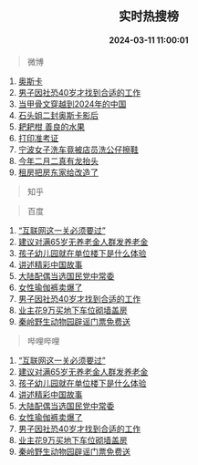 <div align="center"><h2>实时热搜榜</h2><h4>2024-03-11 11:00:01</h4></div>

> 微博  

1. [奥斯卡](https://s.weibo.com/weibo?q=%E5%A5%A5%E6%96%AF%E5%8D%A1&t=31&band_rank=1&Refer=top)<br />
2. [男子因社恐40岁才找到合适的工作](https://s.weibo.com/weibo?q=%23%E7%94%B7%E5%AD%90%E5%9B%A0%E7%A4%BE%E6%81%9040%E5%B2%81%E6%89%8D%E6%89%BE%E5%88%B0%E5%90%88%E9%80%82%E7%9A%84%E5%B7%A5%E4%BD%9C%23&t=31&band_rank=2&Refer=top)<br />
3. [当甲骨文穿越到2024年的中国](https://s.weibo.com/weibo?q=%23%E5%BD%93%E7%94%B2%E9%AA%A8%E6%96%87%E7%A9%BF%E8%B6%8A%E5%88%B02024%E5%B9%B4%E7%9A%84%E4%B8%AD%E5%9B%BD%23&t=31&band_rank=3&Refer=top)<br />
4. [石头姐二封奥斯卡影后](https://s.weibo.com/weibo?q=%23%E7%9F%B3%E5%A4%B4%E5%A7%90%E4%BA%8C%E5%B0%81%E5%A5%A5%E6%96%AF%E5%8D%A1%E5%BD%B1%E5%90%8E%23&t=31&band_rank=4&Refer=top)<br />
5. [耙耙柑 善良的水果](https://s.weibo.com/weibo?q=%E8%80%99%E8%80%99%E6%9F%91%20%E5%96%84%E8%89%AF%E7%9A%84%E6%B0%B4%E6%9E%9C&t=31&band_rank=5&Refer=top)<br />
6. [打印准考证](https://s.weibo.com/weibo?q=%E6%89%93%E5%8D%B0%E5%87%86%E8%80%83%E8%AF%81&t=31&band_rank=6&Refer=top)<br />
7. [宁波女子洗车竟被店员洗公仔擦鞋](https://s.weibo.com/weibo?q=%23%E5%AE%81%E6%B3%A2%E5%A5%B3%E5%AD%90%E6%B4%97%E8%BD%A6%E7%AB%9F%E8%A2%AB%E5%BA%97%E5%91%98%E6%B4%97%E5%85%AC%E4%BB%94%E6%93%A6%E9%9E%8B%23&t=31&band_rank=7&Refer=top)<br />
8. [今年二月二真有龙抬头](https://s.weibo.com/weibo?q=%23%E4%BB%8A%E5%B9%B4%E4%BA%8C%E6%9C%88%E4%BA%8C%E7%9C%9F%E6%9C%89%E9%BE%99%E6%8A%AC%E5%A4%B4%23&t=31&band_rank=8&Refer=top)<br />
9. [租房把房东家给改造了](https://s.weibo.com/weibo?q=%23%E7%A7%9F%E6%88%BF%E6%8A%8A%E6%88%BF%E4%B8%9C%E5%AE%B6%E7%BB%99%E6%94%B9%E9%80%A0%E4%BA%86%23&t=31&band_rank=9&Refer=top)<br />

> 知乎  


> 百度  

1. [“互联网这一关必须要过”](https://www.baidu.com/s?wd=%E2%80%9C%E4%BA%92%E8%81%94%E7%BD%91%E8%BF%99%E4%B8%80%E5%85%B3%E5%BF%85%E9%A1%BB%E8%A6%81%E8%BF%87%E2%80%9D&sa=fyb_news&rsv_dl=fyb_news)<br />
2. [建议对满65岁无养老金人群发养老金](https://www.baidu.com/s?wd=%E5%BB%BA%E8%AE%AE%E5%AF%B9%E6%BB%A165%E5%B2%81%E6%97%A0%E5%85%BB%E8%80%81%E9%87%91%E4%BA%BA%E7%BE%A4%E5%8F%91%E5%85%BB%E8%80%81%E9%87%91&sa=fyb_news&rsv_dl=fyb_news)<br />
3. [孩子幼儿园就在单位楼下是什么体验](https://www.baidu.com/s?wd=%E5%AD%A9%E5%AD%90%E5%B9%BC%E5%84%BF%E5%9B%AD%E5%B0%B1%E5%9C%A8%E5%8D%95%E4%BD%8D%E6%A5%BC%E4%B8%8B%E6%98%AF%E4%BB%80%E4%B9%88%E4%BD%93%E9%AA%8C&sa=fyb_news&rsv_dl=fyb_news)<br />
4. [讲述精彩中国故事](https://www.baidu.com/s?wd=%E8%AE%B2%E8%BF%B0%E7%B2%BE%E5%BD%A9%E4%B8%AD%E5%9B%BD%E6%95%85%E4%BA%8B&sa=fyb_news&rsv_dl=fyb_news)<br />
5. [大陆配偶当选国民党中常委](https://www.baidu.com/s?wd=%E5%A4%A7%E9%99%86%E9%85%8D%E5%81%B6%E5%BD%93%E9%80%89%E5%9B%BD%E6%B0%91%E5%85%9A%E4%B8%AD%E5%B8%B8%E5%A7%94&sa=fyb_news&rsv_dl=fyb_news)<br />
6. [女性瑜伽裤卖爆了](https://www.baidu.com/s?wd=%E5%A5%B3%E6%80%A7%E7%91%9C%E4%BC%BD%E8%A3%A4%E5%8D%96%E7%88%86%E4%BA%86&sa=fyb_news&rsv_dl=fyb_news)<br />
7. [男子因社恐40岁才找到合适的工作](https://www.baidu.com/s?wd=%E7%94%B7%E5%AD%90%E5%9B%A0%E7%A4%BE%E6%81%9040%E5%B2%81%E6%89%8D%E6%89%BE%E5%88%B0%E5%90%88%E9%80%82%E7%9A%84%E5%B7%A5%E4%BD%9C&sa=fyb_news&rsv_dl=fyb_news)<br />
8. [业主花9万买地下车位砌墙盖房](https://www.baidu.com/s?wd=%E4%B8%9A%E4%B8%BB%E8%8A%B19%E4%B8%87%E4%B9%B0%E5%9C%B0%E4%B8%8B%E8%BD%A6%E4%BD%8D%E7%A0%8C%E5%A2%99%E7%9B%96%E6%88%BF&sa=fyb_news&rsv_dl=fyb_news)<br />
9. [秦岭野生动物园辟谣门票免费送](https://www.baidu.com/s?wd=%E7%A7%A6%E5%B2%AD%E9%87%8E%E7%94%9F%E5%8A%A8%E7%89%A9%E5%9B%AD%E8%BE%9F%E8%B0%A3%E9%97%A8%E7%A5%A8%E5%85%8D%E8%B4%B9%E9%80%81&sa=fyb_news&rsv_dl=fyb_news)<br />

> 哔哩哔哩  

1. [“互联网这一关必须要过”](https://www.baidu.com/s?wd=%E2%80%9C%E4%BA%92%E8%81%94%E7%BD%91%E8%BF%99%E4%B8%80%E5%85%B3%E5%BF%85%E9%A1%BB%E8%A6%81%E8%BF%87%E2%80%9D&sa=fyb_news&rsv_dl=fyb_news)<br />
2. [建议对满65岁无养老金人群发养老金](https://www.baidu.com/s?wd=%E5%BB%BA%E8%AE%AE%E5%AF%B9%E6%BB%A165%E5%B2%81%E6%97%A0%E5%85%BB%E8%80%81%E9%87%91%E4%BA%BA%E7%BE%A4%E5%8F%91%E5%85%BB%E8%80%81%E9%87%91&sa=fyb_news&rsv_dl=fyb_news)<br />
3. [孩子幼儿园就在单位楼下是什么体验](https://www.baidu.com/s?wd=%E5%AD%A9%E5%AD%90%E5%B9%BC%E5%84%BF%E5%9B%AD%E5%B0%B1%E5%9C%A8%E5%8D%95%E4%BD%8D%E6%A5%BC%E4%B8%8B%E6%98%AF%E4%BB%80%E4%B9%88%E4%BD%93%E9%AA%8C&sa=fyb_news&rsv_dl=fyb_news)<br />
4. [讲述精彩中国故事](https://www.baidu.com/s?wd=%E8%AE%B2%E8%BF%B0%E7%B2%BE%E5%BD%A9%E4%B8%AD%E5%9B%BD%E6%95%85%E4%BA%8B&sa=fyb_news&rsv_dl=fyb_news)<br />
5. [大陆配偶当选国民党中常委](https://www.baidu.com/s?wd=%E5%A4%A7%E9%99%86%E9%85%8D%E5%81%B6%E5%BD%93%E9%80%89%E5%9B%BD%E6%B0%91%E5%85%9A%E4%B8%AD%E5%B8%B8%E5%A7%94&sa=fyb_news&rsv_dl=fyb_news)<br />
6. [女性瑜伽裤卖爆了](https://www.baidu.com/s?wd=%E5%A5%B3%E6%80%A7%E7%91%9C%E4%BC%BD%E8%A3%A4%E5%8D%96%E7%88%86%E4%BA%86&sa=fyb_news&rsv_dl=fyb_news)<br />
7. [男子因社恐40岁才找到合适的工作](https://www.baidu.com/s?wd=%E7%94%B7%E5%AD%90%E5%9B%A0%E7%A4%BE%E6%81%9040%E5%B2%81%E6%89%8D%E6%89%BE%E5%88%B0%E5%90%88%E9%80%82%E7%9A%84%E5%B7%A5%E4%BD%9C&sa=fyb_news&rsv_dl=fyb_news)<br />
8. [业主花9万买地下车位砌墙盖房](https://www.baidu.com/s?wd=%E4%B8%9A%E4%B8%BB%E8%8A%B19%E4%B8%87%E4%B9%B0%E5%9C%B0%E4%B8%8B%E8%BD%A6%E4%BD%8D%E7%A0%8C%E5%A2%99%E7%9B%96%E6%88%BF&sa=fyb_news&rsv_dl=fyb_news)<br />
9. [秦岭野生动物园辟谣门票免费送](https://www.baidu.com/s?wd=%E7%A7%A6%E5%B2%AD%E9%87%8E%E7%94%9F%E5%8A%A8%E7%89%A9%E5%9B%AD%E8%BE%9F%E8%B0%A3%E9%97%A8%E7%A5%A8%E5%85%8D%E8%B4%B9%E9%80%81&sa=fyb_news&rsv_dl=fyb_news)<br />
